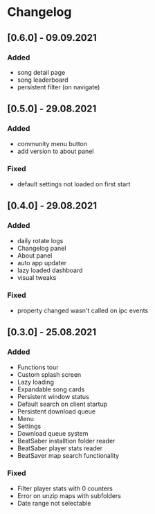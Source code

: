 # Changelog

## [0.6.0] - 09.09.2021

### Added
- song detail page
- song leaderboard
- persistent filter (on navigate)

## [0.5.0] - 29.08.2021

### Added
- community menu button
- add version to about panel

### Fixed
- default settings not loaded on first start

## [0.4.0] - 29.08.2021
### Added
- daily rotate logs
- Changelog panel
- About panel
- auto app updater
- lazy loaded dashboard
- visual tweaks

### Fixed
- property changed wasn't called on ipc events

## [0.3.0] - 25.08.2021
### Added
- Functions tour
- Custom splash screen
- Lazy loading
- Expandable song cards
- Persistent window status
- Default search on client startup
- Persistent download queue
- Menu
- Settings
- Download queue system
- BeatSaber installtion folder reader
- BeatSaber player stats reader
- BeatSaver map search functionality

### Fixed
- Filter player stats with 0 counters
- Error on unzip maps with subfolders
- Date range not selectable
